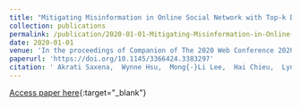 ```yaml
---
title: "Mitigating Misinformation in Online Social Network with Top-k Debunkers and Evolving User Opinions"
collection: publications
permalink: /publication/2020-01-01-Mitigating-Misinformation-in-Online-Social-Network-with-Top-k-Debunkers-and-Evolving-User-Opinions
date: 2020-01-01
venue: 'In the proceedings of Companion of The 2020 Web Conference 2020, Taipei, Taiwan, April 20-24, 2020'
paperurl: 'https://doi.org/10.1145/3366424.3383297'
citation: ' Akrati Saxena,  Wynne Hsu,  Mong{-}Li Lee,  Hai Chieu,  Lynette Ng,  Loo{-}Nin Teow, &quot;Mitigating Misinformation in Online Social Network with Top-k Debunkers and Evolving User Opinions.&quot; In the proceedings of Companion of The 2020 Web Conference 2020, Taipei, Taiwan, April 20-24, 2020, 2020.'
---
```

[Access paper here](https://doi.org/10.1145/3366424.3383297){:target="_blank"}
